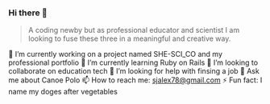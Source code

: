 ### Hi there 👋
> A coding newby but as professional educator and scientist I am looking to fuse these three in a meaningful and creative way.



 🔭 I’m currently working on a project named SHE-SCI_CO and my professional portfolio
🌱 I’m currently learning Ruby on Rails
👯 I’m looking to collaborate on education tech
🤔 I’m looking for help with finsing a job
💬 Ask me about Canoe Polo
 📫 How to reach me: <sjalex78@gmail.com>
 ⚡ Fun fact: I name my doges after vegetables
